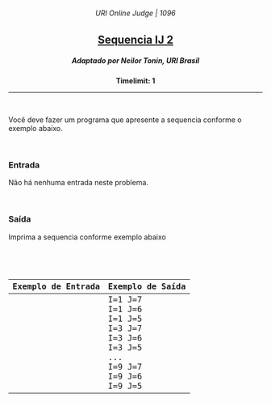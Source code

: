 <h6 align="center">URI Online Judge | 1096</h6>
<h2 align="center">
  <a href="https://www.urionlinejudge.com.br/judge/pt/problems/view/1096">
    Sequencia IJ 2
  </a>
</h2>
<h5 align="center">Adaptado por Neilor Tonin, URI  Brasil</h5>
<p align="center"><b>Timelimit: 1</b></p>
<hr>
<br>
<p>
  Você deve fazer um programa que apresente a sequencia conforme o exemplo abaixo.
</p>
<br>
<h3>Entrada</h3>
<p>
  Não há nenhuma entrada neste problema.
</p>
<br>
<h3>Saída</h3>
<p>
  Imprima a sequencia conforme exemplo abaixo
</p>
<br>
<code>
  <table width="100%">
    <thead>
      <th>Exemplo de Entrada</th>
      <th>Exemplo de Saída</th>
    </thead>
    <tbody>
      <tr>
        <td>
        </td>
        <td>
          I=1 J=7<br>
          I=1 J=6<br>
          I=1 J=5<br>
          I=3 J=7<br>
          I=3 J=6<br>
          I=3 J=5<br>
          ...<br>
          I=9 J=7<br>
          I=9 J=6<br>
          I=9 J=5
        </td>
      </tr>
    </tbody>
  </table>
</code>